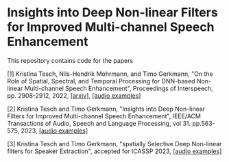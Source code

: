 # Insights into Deep Non-linear Filters for Improved Multi-channel Speech Enhancement

This repository contains code for the papers 

[1] Kristina Tesch, Nils-Hendrik Mohrmann, and Timo Gerkmann, "On the Role of Spatial, Spectral, and Temporal Processing for DNN-based Non-linear Multi-channel Speech Enhancement", Proceedings of Interspeech, pp. 2908-2912, 2022, [[arxiv]](https://arxiv.org/abs/2206.11181), [[audio examples]](https://www.inf.uni-hamburg.de/en/inst/ab/sp/publications/interspeech2022-deepmcfilter.html)

[2] Kristina Tesch and Timo Gerkmann, "Insights into Deep Non-linear Filters for Improved Multi-channel Speech Enhancement", IEEE/ACM Transactions of Audio, Speech and Language Processing, vol 31. pp.563-575, 2023, [[audio examples]](https://www.inf.uni-hamburg.de/en/inst/ab/sp/publications/tasl2022-deepmcfilter.html)

[3] Kristina Tesch and Timo Gerkmann, "spatially Selective Deep Non-linear filters for Speaker Extraction", accepted for ICASSP 2023, [[audio examples]](https://www.inf.uni-hamburg.de/en/inst/ab/sp/publications/icassp2023-spatiallyselective)
